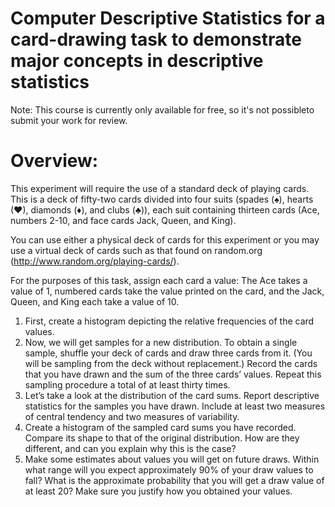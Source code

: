 # Computer Descriptive Statistics for a card-drawing task to demonstrate major concepts in descriptive statistics  

Note: This course is currently only available for free, so it's not possibleto submit your work for review. 

# Overview:

This experiment will require the use of a standard deck of playing cards. This is a deck of fifty-two cards divided into four suits (spades (♠), hearts (♥), diamonds (♦), and clubs (♣)), each suit containing thirteen cards (Ace, numbers 2-10, and face cards Jack, Queen, and King). 

You can use either a physical deck of cards for this experiment or you may use a virtual deck of cards such as that found on random.org (http://www.random.org/playing-cards/).

For the purposes of this task, assign each card a value: The Ace takes a value of 1, numbered cards take the value printed on the card, and the Jack, Queen, and King each take a value of 10.

1. First, create a histogram depicting the relative frequencies of the card values.
2. Now, we will get samples for a new distribution. To obtain a single sample, shuffle your deck of cards and draw three cards from it. (You will be sampling from the deck without replacement.) Record the cards that you have drawn and the sum of the three cards’ values. Repeat this sampling procedure a total of at least thirty times.
3. Let’s take a look at the distribution of the card sums. Report descriptive statistics for the samples you have drawn. Include at least two measures of central tendency and two measures of variability.
4. Create a histogram of the sampled card sums you have recorded. Compare its shape to that of the original distribution. How are they different, and can you explain why this is the case?
5. Make some estimates about values you will get on future draws. Within what range will you expect approximately 90% of your draw values to fall? What is the approximate probability that you will get a draw value of at least 20? Make sure you justify how you obtained your values.
